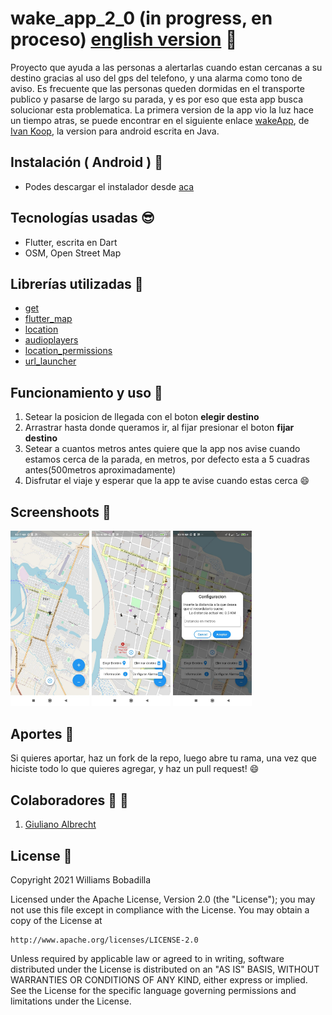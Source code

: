# wake_app_2_0 (in progress, en proceso) [english version](https://github.com/WilliBobadilla/wakeApp2.0/blob/master/README-ENGLISH.md) :rocket:

Proyecto que ayuda a las personas a alertarlas cuando estan cercanas a su destino gracias al uso del gps del telefono, y una alarma como tono de aviso.
Es frecuente que las personas queden dormidas en el transporte publico y pasarse de largo su parada, y es por eso que esta app busca solucionar esta problematica.
La primera version de la app vio la luz hace un tiempo atras, se puede encontrar en el siguiente enlace [wakeApp](https://github.com/ivankoop/Android-WakeApp), de [Ivan Koop](), la version para android escrita en Java.

## Instalación ( Android ) :dvd:

- Podes descargar el instalador desde [aca](https://github.com/WilliBobadilla/wakeApp2.0/raw/master/generatedApk/app-release.apk)

## Tecnologías usadas :sunglasses:

- Flutter, escrita en Dart
- OSM, Open Street Map

## Librerías utilizadas :nut_and_bolt:

- [get](https://pub.dev/packages/get)
- [flutter_map](https://pub.dev/packages/flutter_map)
- [location](https://pub.dev/packages/location)
- [audioplayers](https://pub.dev/packages/audioplayers)
- [location_permissions](https://pub.dev/packages/location_permissions)
- [url_launcher](https://pub.dev/packages/url_launcher)

## Funcionamiento y uso :wrench:

1. Setear la posicion de llegada con el boton **elegir destino**
2. Arrastrar hasta donde queramos ir, al fijar presionar el boton **fijar destino**
3. Setear a cuantos metros antes quiere que la app nos avise cuando estamos cerca de la parada, en metros, por defecto esta a 5 cuadras antes(500metros aproximadamente)
4. Disfrutar el viaje y esperar que la app te avise cuando estas cerca :smile:

## Screenshoots :iphone:

<p float="left">
<img src="https://github.com/WilliBobadilla/wakeApp2.0/blob/master/screenshoots/1.jpeg"  width="25%" height="35%" />
<img src="https://github.com/WilliBobadilla/wakeApp2.0/blob/master/screenshoots/2.jpeg"  width="25%" height="35%" />
<img src="https://github.com/WilliBobadilla/wakeApp2.0/blob/master/screenshoots/3.jpeg"  width="25%" height="35%" />
</p>

## Aportes :muscle:

Si quieres aportar, haz un fork de la repo, luego abre tu rama, una vez que hiciste todo lo que quieres agregar, y haz un pull request! :smile:

## Colaboradores :man: :woman:

1. [Giuliano Albrecht](https://github.com/giullianocht)

## License :page_facing_up:

Copyright 2021 Williams Bobadilla

Licensed under the Apache License, Version 2.0 (the "License");
you may not use this file except in compliance with the License.
You may obtain a copy of the License at

    http://www.apache.org/licenses/LICENSE-2.0

Unless required by applicable law or agreed to in writing, software
distributed under the License is distributed on an "AS IS" BASIS,
WITHOUT WARRANTIES OR CONDITIONS OF ANY KIND, either express or implied.
See the License for the specific language governing permissions and
limitations under the License.
